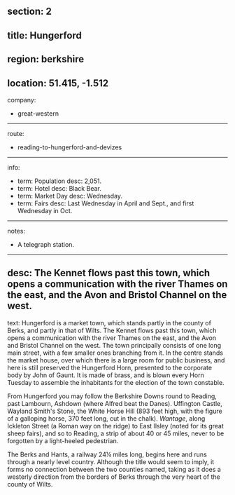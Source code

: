 section: 2
----
title: Hungerford
----
region: berkshire
----
location: 51.415, -1.512
----
company:
- great-western
----
route:
- reading-to-hungerford-and-devizes
----
info:
- term: Population
  desc: 2,051.
- term: Hotel
  desc: Black Bear.
- term: Market Day
  desc: Wednesday.
- term: Fairs
  desc: Last Wednesday in April and Sept., and first Wednesday in Oct.
----
notes:
- A telegraph station.
----
desc: The Kennet flows past this town, which opens a communication with the river Thames on the east, and the Avon and Bristol Channel on the west.
----
text: Hungerford is a market town, which stands partly in the county of Berks, and partly in that of Wilts. The Kennet flows past this town, which opens a communication with the river Thames on the east, and the Avon and Bristol Channel on the west. The town principally consists of one long main street, with a few smaller ones branching from it. In the centre stands the market house, over which there is a large room for public business, and here is still preserved the Hungerford Horn, presented to the corporate body by John of Gaunt. It is made of brass, and is blown every Horn Tuesday to assemble the inhabitants for the election of the town constable.

From Hungerford you may follow the Berkshire Downs round to Reading, past Lambourn, Ashdown (where Alfred beat the Danes). Uffington Castle, Wayland Smith's Stone, the White Horse Hill (893 feet high, with the figure of a galloping horse, 370 feet long, cut in the chalk). *Wantage*, along Ickleton Street (a Roman way on the ridge) to East Ilsley (noted for its great sheep fairs), and so to Reading, a strip of about 40 or 45 miles, never to be forgotten by a light-heeled pedestrian.

The Berks and Hants, a railway 24¼ miles long, begins here and runs through a nearly level country. Although the title would seem to imply, it forms no connection between the two counties named, taking as it does a westerly direction from the borders of Berks through the very heart of the county of Wilts.
